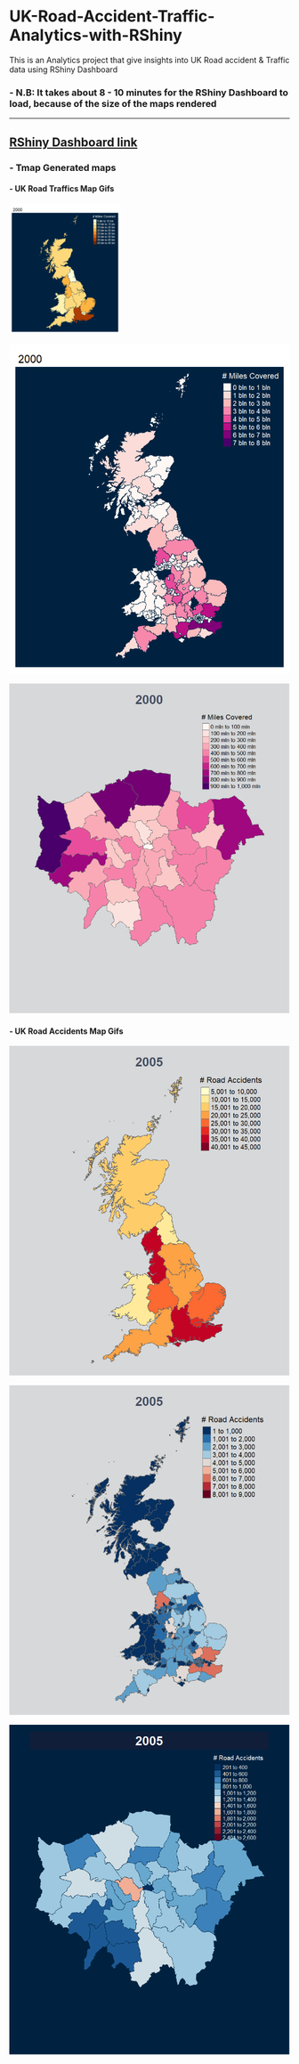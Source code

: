 [//]: # (Image References)

[image3]: ./uk_shape_file/uk_reg_traffic_animation2.gif "region_traffic_animation"
[image1]: ./uk_shape_file/uk_traffic_lad_animation2.gif "lad_traffic_animation"
[image2]: ./uk_shape_file/uk_traffic_lond_animation.gif "london_traffic_animation"
[image4]: ./uk_shape_file/uk_reg_acc_animation2.gif "region_accident_animation"
[image5]: ./uk_shape_file/uk_lad_acc_animation.gif "lad_accident_animation"
[image6]: ./uk_shape_file/uk_lond_acc_animation2.gif "london_accident_animation"

# UK-Road-Accident-Traffic-Analytics-with-RShiny
This is an Analytics project that give insights into UK Road accident &amp; Traffic data using RShiny Dashboard


### - N.B: It takes about 8 - 10 minutes for the RShiny Dashboard to load, because of the size of the maps rendered
-----------------------------------------------------------------------------------------------------------------------
## [RShiny Dashboard link](https://r2p6eu-adeniyi-adeboye.shinyapps.io/shinyyapp/?_ga=2.87322008.1664107995.1638545186-1694532827.1638545186)



### - Tmap Generated maps 

#### - UK Road Traffics Map Gifs


<img src="./uk_shape_file/uk_reg_traffic_animation2.gif" width="200">


![lad_traffic_animation][image1]

![london_traffic_animation][image2]

#### - UK Road Accidents Map Gifs

![region_accident_animation][image4]

![lad_accident_animation][image5]


![london_accident_animation][image6]
